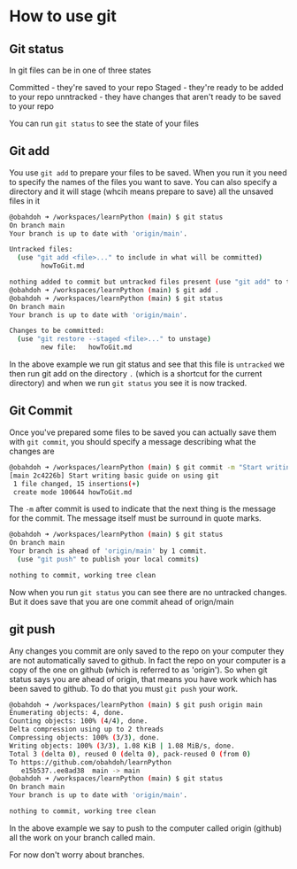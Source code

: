 # How to use git

## Git status

In git files can be in one of three states

Committed - they're saved to your repo
Staged - they're ready to be added to your repo
unntracked - they have changes that aren't ready to be saved to your repo

You can run  `git status` to see the state of your files

## Git add

You use `git add` to prepare your files to be saved. When you run it you need to specify the names of the files you want to save. You can also specify a directory and it will stage (whcih means prepare to save) all the unsaved files in it

```bash
@obahdoh ➜ /workspaces/learnPython (main) $ git status
On branch main
Your branch is up to date with 'origin/main'.

Untracked files:
  (use "git add <file>..." to include in what will be committed)
        howToGit.md

nothing added to commit but untracked files present (use "git add" to track)
@obahdoh ➜ /workspaces/learnPython (main) $ git add .
@obahdoh ➜ /workspaces/learnPython (main) $ git status
On branch main
Your branch is up to date with 'origin/main'.

Changes to be committed:
  (use "git restore --staged <file>..." to unstage)
        new file:   howToGit.md
```

In the above example we run git status and see that this file is `untracked` we then run git add on the directory `.` (which is a shortcut for the current directory) and when we run `git status` you see it is now tracked.

## Git Commit

Once you've prepared some files to be saved you can actually save them with `git commit`, you should specify a message describing what the changes are

```bash
@obahdoh ➜ /workspaces/learnPython (main) $ git commit -m "Start writing basic guide on using git"
[main 2c4226b] Start writing basic guide on using git
 1 file changed, 15 insertions(+)
 create mode 100644 howToGit.md
```

The `-m` after commit is used to indicate that the next thing is the message for the commit. The message itself must be surround in quote marks.

```bash
@obahdoh ➜ /workspaces/learnPython (main) $ git status
On branch main
Your branch is ahead of 'origin/main' by 1 commit.
  (use "git push" to publish your local commits)

nothing to commit, working tree clean
```

Now when you run `git status` you can see there are no untracked changes. But it does save that you are one commit ahead of orign/main

## git push

Any changes you commit are only saved to the repo on your computer they are not automatically saved to github. In fact the repo on your computer is a copy of the one on github (which is referred to as 'origin'). So when git status says you are ahead of origin, that means you have work which has been saved to github. To do that you must `git push` your work.

```bash
@obahdoh ➜ /workspaces/learnPython (main) $ git push origin main
Enumerating objects: 4, done.
Counting objects: 100% (4/4), done.
Delta compression using up to 2 threads
Compressing objects: 100% (3/3), done.
Writing objects: 100% (3/3), 1.08 KiB | 1.08 MiB/s, done.
Total 3 (delta 0), reused 0 (delta 0), pack-reused 0 (from 0)
To https://github.com/obahdoh/learnPython
   e15b537..ee8ad38  main -> main
@obahdoh ➜ /workspaces/learnPython (main) $ git status
On branch main
Your branch is up to date with 'origin/main'.

nothing to commit, working tree clean
```

In the above example we say to push to the computer called origin (github) all the work on your branch called main. 

For now don't worry about branches.